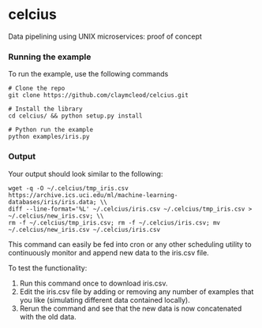 # celcius
Data pipelining using UNIX microservices: proof of concept

### Running the example

To run the example, use the following commands

```
# Clone the repo
git clone https://github.com/claymcleod/celcius.git

# Install the library
cd celcius/ && python setup.py install

# Python run the example
python examples/iris.py
```

### Output

Your output should look similar to the following:

```
wget -q -O ~/.celcius/tmp_iris.csv https://archive.ics.uci.edu/ml/machine-learning-databases/iris/iris.data; \\
diff --line-format='%L' ~/.celcius/iris.csv ~/.celcius/tmp_iris.csv > ~/.celcius/new_iris.csv; \\
rm -f ~/.celcius/tmp_iris.csv; rm -f ~/.celcius/iris.csv; mv ~/.celcius/new_iris.csv ~/.celcius/iris.csv
```

This command can easily be fed into cron or any other scheduling utility to continuously monitor and append new data to the iris.csv file.

To test the functionality:

1. Run this command once to download iris.csv. 
2. Edit the iris.csv file by adding or removing any number of examples that you like (simulating different data contained locally).
3. Rerun the command and see that the new data is now concatenated with the old data.
